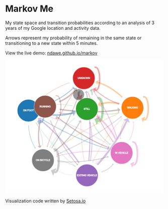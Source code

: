 # Markov Me

My state space and transition probabilities according to an analysis of 3 years
of my Google location and activity data.

Arrows represent my probability of remaining in the same state or transitioning
to a new state within 5 minutes.

View the live demo: [ndawe.github.io/markov](https://ndawe.github.io/markov)

![](demo.png)

Visualization code written by [Setosa.io](http://setosa.io)
